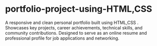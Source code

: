 # portfolio-project-using-HTML,CSS
A responsive and clean personal portfolio built using HTML,CSS . Showcases key projects, career achievements, technical skills, and community contributions. Designed to serve as an online resume and professional profile for job applications and networking.
